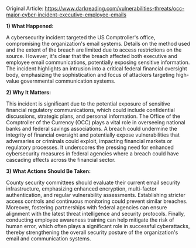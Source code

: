 Original Article: https://www.darkreading.com/vulnerabilities-threats/occ-major-cyber-incident-executive-employee-emails

**1) What Happened:**

A cybersecurity incident targeted the US Comptroller's office, compromising the organization's email systems. Details on the method used and the extent of the breach are limited due to access restrictions on the source. However, it's clear that the breach affected both executive and employee email communications, potentially exposing sensitive information. The incident highlights an intrusion into a critical federal financial oversight body, emphasizing the sophistication and focus of attackers targeting high-value governmental communication systems.

**2) Why It Matters:**

This incident is significant due to the potential exposure of sensitive financial regulatory communications, which could include confidential discussions, strategic plans, and personal information. The Office of the Comptroller of the Currency (OCC) plays a vital role in overseeing national banks and federal savings associations. A breach could undermine the integrity of financial oversight and potentially expose vulnerabilities that adversaries or criminals could exploit, impacting financial markets or regulatory processes. It underscores the pressing need for enhanced cybersecurity measures in federal agencies where a breach could have cascading effects across the financial sector.

**3) What Actions Should Be Taken:**

County security committees should evaluate their current email security infrastructure, emphasizing enhanced encryption, multi-factor authentication, and regular vulnerability assessments. Establishing stricter access controls and continuous monitoring could prevent similar breaches. Moreover, fostering partnerships with federal agencies can ensure alignment with the latest threat intelligence and security protocols. Finally, conducting employee awareness training can help mitigate the risk of human error, which often plays a significant role in successful cyberattacks, thereby strengthening the overall security posture of the organization's email and communication systems.